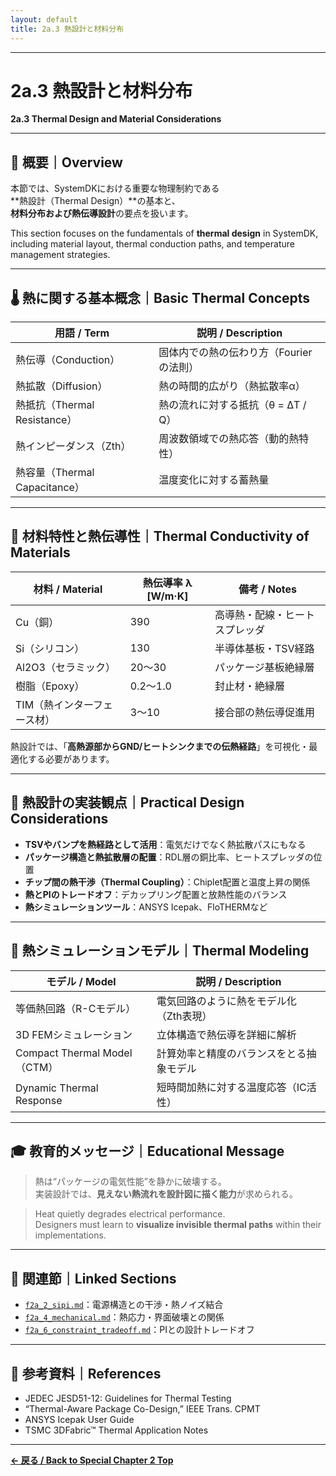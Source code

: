 ```yaml
---
layout: default
title: 2a.3 熱設計と材料分布
---
```


---

# 2a.3 熱設計と材料分布  
**2a.3 Thermal Design and Material Considerations**

---

## 📘 概要｜Overview

本節では、SystemDKにおける重要な物理制約である  
**熱設計（Thermal Design）**の基本と、  
**材料分布および熱伝導設計**の要点を扱います。

This section focuses on the fundamentals of **thermal design** in SystemDK,  
including material layout, thermal conduction paths, and temperature management strategies.

---

## 🌡 熱に関する基本概念｜Basic Thermal Concepts

| 用語 / Term | 説明 / Description |
|-------------|--------------------|
| 熱伝導（Conduction） | 固体内での熱の伝わり方（Fourierの法則） |
| 熱拡散（Diffusion） | 熱の時間的広がり（熱拡散率α） |
| 熱抵抗（Thermal Resistance） | 熱の流れに対する抵抗（θ = ΔT / Q） |
| 熱インピーダンス（Zth） | 周波数領域での熱応答（動的熱特性） |
| 熱容量（Thermal Capacitance） | 温度変化に対する蓄熱量 |

---

## 🧱 材料特性と熱伝導性｜Thermal Conductivity of Materials

| 材料 / Material | 熱伝導率 λ [W/m·K] | 備考 / Notes |
|----------------|-------------------|--------------|
| Cu（銅） | 390 | 高導熱・配線・ヒートスプレッダ |
| Si（シリコン） | 130 | 半導体基板・TSV経路 |
| Al2O3（セラミック） | 20〜30 | パッケージ基板絶縁層 |
| 樹脂（Epoxy） | 0.2〜1.0 | 封止材・絶縁層 |
| TIM（熱インターフェース材） | 3〜10 | 接合部の熱伝導促進用 |

熱設計では、「**高熱源部からGND/ヒートシンクまでの伝熱経路**」を可視化・最適化する必要があります。

---

## 🔧 熱設計の実装観点｜Practical Design Considerations

- **TSVやバンプを熱経路として活用**：電気だけでなく熱拡散パスにもなる  
- **パッケージ構造と熱拡散層の配置**：RDL層の銅比率、ヒートスプレッダの位置  
- **チップ間の熱干渉（Thermal Coupling）**：Chiplet配置と温度上昇の関係  
- **熱とPIのトレードオフ**：デカップリング配置と放熱性能のバランス  
- **熱シミュレーションツール**：ANSYS Icepak、FloTHERMなど

---

## 🧮 熱シミュレーションモデル｜Thermal Modeling

| モデル / Model | 説明 / Description |
|----------------|--------------------|
| 等価熱回路（R-Cモデル） | 電気回路のように熱をモデル化（Zth表現） |
| 3D FEMシミュレーション | 立体構造で熱伝導を詳細に解析 |
| Compact Thermal Model（CTM） | 計算効率と精度のバランスをとる抽象モデル |
| Dynamic Thermal Response | 短時間加熱に対する温度応答（IC活性） |

---

## 🎓 教育的メッセージ｜Educational Message

> 熱は“パッケージの電気性能”を静かに破壊する。  
> 実装設計では、**見えない熱流れを設計図に描く能力**が求められる。

> Heat quietly degrades electrical performance.  
> Designers must learn to **visualize invisible thermal paths** within their implementations.

---

## 🔗 関連節｜Linked Sections

- [`f2a_2_sipi.md`](f2a_2_sipi.md)：電源構造との干渉・熱ノイズ結合
- [`f2a_4_mechanical.md`](f2a_4_mechanical.md)：熱応力・界面破壊との関係
- [`f2a_6_constraint_tradeoff.md`](f2a_6_constraint_tradeoff.md)：PIとの設計トレードオフ

---

## 📎 参考資料｜References

- JEDEC JESD51-12: Guidelines for Thermal Testing
- “Thermal-Aware Package Co-Design,” IEEE Trans. CPMT
- ANSYS Icepak User Guide
- TSMC 3DFabric™ Thermal Application Notes

---

**[← 戻る / Back to Special Chapter 2 Top](./README.md)**
